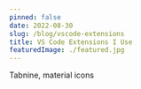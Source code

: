 ```yaml
---
pinned: false
date: 2022-08-30
slug: /blog/vscode-extensions
title: VS Code Extensions I Use
featuredImage: ./featured.jpg
---
```


Tabnine, material icons
